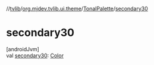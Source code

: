 //[tvlib](../../../index.md)/[org.mjdev.tvlib.ui.theme](../index.md)/[TonalPalette](index.md)/[secondary30](secondary30.md)

# secondary30

[androidJvm]\
val [secondary30](secondary30.md): [Color](https://developer.android.com/reference/kotlin/androidx/compose/ui/graphics/Color.html)
